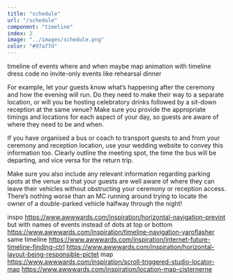 ```yaml
---
title: "schedule"
url: "/schedule"
component: "timeline"
index: 2
image: "../images/schedule.png"
color: "#97a77d"
---
```


timeline of events
  where and when
    maybe map animation with timeline
  dress code
  no invite-only events like rehearsal dinner

  For example, let your guests know what’s happening after the ceremony and how the evening will run. Do they need to make their way to a separate location, or will you be hosting celebratory drinks followed by a sit-down reception at the same venue? Make sure you provide the appropriate timings and locations for each aspect of your day, so guests are aware of where they need to be and when.

If you have organised a bus or coach to transport guests to and from your ceremony and reception location, use your wedding website to convey this information too. Clearly outline the meeting spot, the time the bus will be departing, and vice versa for the return trip.

Make sure you also include any relevant information regarding parking spots at the venue so that your guests are well aware of where they can leave their vehicles without obstructing your ceremony or reception access. There’s nothing worse than an MC running around trying to locate the owner of a double-parked vehicle halfway through the night!

inspo
  https://www.awwwards.com/inspiration/horizontal-navigation-prevint
    but with names of events instead of dots at top or bottom
  https://www.awwwards.com/inspiration/timeline-navigation-yaroflasher
    same
  timeline
    https://www.awwwards.com/inspiration/internet-future-timeline-finding-ctrl
    https://www.awwwards.com/inspiration/horizontal-layout-being-responsible-pictet
  map
    https://www.awwwards.com/inspiration/scroll-triggered-studio-locator-map
    https://www.awwwards.com/inspiration/location-map-cisternerne
